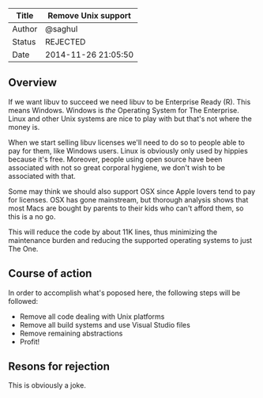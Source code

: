 
| Title  | Remove Unix support  |
|--------|----------------------|
| Author | @saghul              |
| Status | REJECTED             |
| Date   | 2014-11-26 21:05:50  |


## Overview

If we want libuv to succeed we need libuv to be Enterprise Ready (R). This means
Windows. Windows is *the* Operating System for The Enterprise. Linux and other Unix
systems are nice to play with but that's not where the money is.

When we start selling libuv licenses we'll need to do so to people able to pay for
them, like Windows users. Linux is obviously only used by hippies because it's free.
Moreover, people using open source have been associated with not so great corporal
hygiene, we don't wish to be associated with that.

Some may think we should also support OSX since Apple lovers tend to pay for licenses.
OSX has gone mainstream, but thorough analysis shows that most Macs are bought by
parents to their kids who can't afford them, so this is a no go.

This will reduce the code by about 11K lines, thus minimizing the maintenance burden
and reducing the supported operating systems to just The One.

## Course of action

In order to accomplish what's poposed here, the following steps will be followed:

* Remove all code dealing with Unix platforms
* Remove all build systems and use Visual Studio files
* Remove remaining abstractions
* Profit!

## Resons for rejection

This is obviously a joke.

